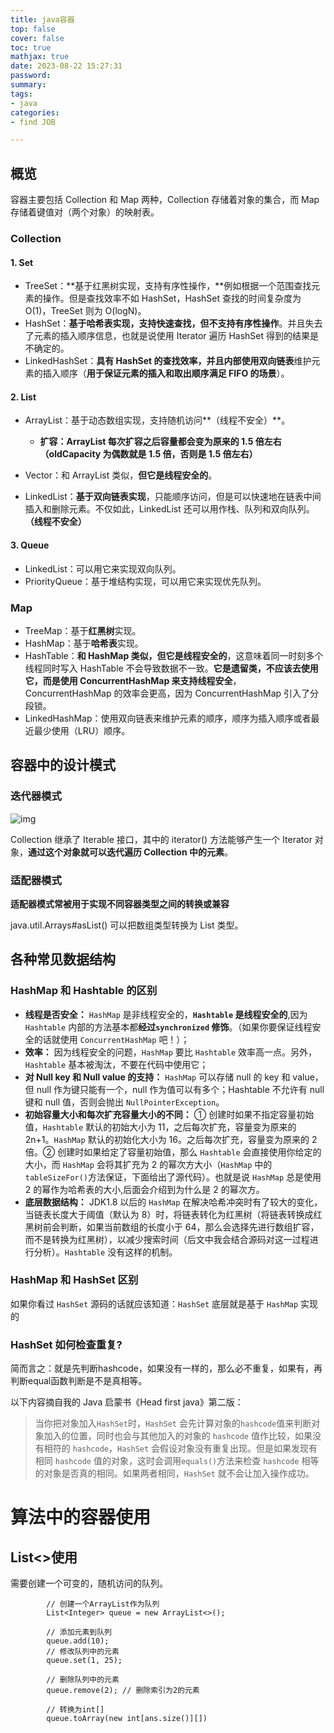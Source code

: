 ```yaml
---
title: java容器
top: false
cover: false
toc: true
mathjax: true
date: 2023-08-22 15:27:31
password:
summary:
tags:
- java
categories:
- find JOB

---
```


## 概览

容器主要包括 Collection 和 Map 两种，Collection 存储着对象的集合，而 Map 存储着键值对（两个对象）的映射表。



### Collection

#### 1. Set

- TreeSet：**基于红黑树实现，支持有序性操作，**例如根据一个范围查找元素的操作。但是查找效率不如 HashSet，HashSet 查找的时间复杂度为 O(1)，TreeSet 则为 O(logN)。
- HashSet：**基于哈希表实现，支持快速查找，但不支持有序性操作**。并且失去了元素的插入顺序信息，也就是说使用 Iterator 遍历 HashSet 得到的结果是不确定的。
- LinkedHashSet：**具有 HashSet 的查找效率，并且内部使用双向链表**维护元素的插入顺序（**用于保证元素的插入和取出顺序满足 FIFO 的场景**）。

#### 2. List

- ArrayList：基于动态数组实现，支持随机访问**（线程不安全）**。
  - **扩容：ArrayList 每次扩容之后容量都会变为原来的 1.5 倍左右（oldCapacity 为偶数就是 1.5 倍，否则是 1.5 倍左右）**

- Vector：和 ArrayList 类似，**但它是线程安全的**。
- LinkedList：**基于双向链表实现**，只能顺序访问，但是可以快速地在链表中间插入和删除元素。不仅如此，LinkedList 还可以用作栈、队列和双向队列。**（线程不安全）**

#### 3. Queue

- LinkedList：可以用它来实现双向队列。
- PriorityQueue：基于堆结构实现，可以用它来实现优先队列。

### Map

- TreeMap：基于**红黑树**实现。
- HashMap：基于**哈希表**实现。
- HashTable：**和 HashMap 类似，但它是线程安全的**，这意味着同一时刻多个线程同时写入 HashTable 不会导致数据不一致。**它是遗留类，不应该去使用它，而是使用 ConcurrentHashMap 来支持线程安全**，ConcurrentHashMap 的效率会更高，因为 ConcurrentHashMap 引入了分段锁。
- LinkedHashMap：使用双向链表来维护元素的顺序，顺序为插入顺序或者最近最少使用（LRU）顺序。

## 容器中的设计模式

### 迭代器模式

![img](https://cdn.jsdelivr.net/gh/kengerlwl/kengerlwl.github.io/image/6bb5bcfd83ad6f211856a971bad5f5fc/e52efe39290bdfbf8a743cd4aecc4f7e.png)



Collection 继承了 Iterable 接口，其中的 iterator() 方法能够产生一个 Iterator 对象，**通过这个对象就可以迭代遍历 Collection 中的元素**。

### 适配器模式

**适配器模式常被用于实现不同容器类型之间的转换或兼容**

java.util.Arrays#asList() 可以把数组类型转换为 List 类型。





## 各种常见数据结构





### HashMap 和 Hashtable 的区别

- **线程是否安全：** `HashMap` 是非线程安全的，**`Hashtable` 是线程安全的**,因为 `Hashtable` 内部的方法基本都**经过`synchronized` 修饰**。（如果你要保证线程安全的话就使用 `ConcurrentHashMap` 吧！）；
- **效率：** 因为线程安全的问题，`HashMap` 要比 `Hashtable` 效率高一点。另外，`Hashtable` 基本被淘汰，不要在代码中使用它；
- **对 Null key 和 Null value 的支持：** `HashMap` 可以存储 null 的 key 和 value，但 null 作为键只能有一个，null 作为值可以有多个；Hashtable 不允许有 null 键和 null 值，否则会抛出 `NullPointerException`。
- **初始容量大小和每次扩充容量大小的不同：** ① 创建时如果不指定容量初始值，`Hashtable` 默认的初始大小为 11，之后每次扩充，容量变为原来的 2n+1。`HashMap` 默认的初始化大小为 16。之后每次扩充，容量变为原来的 2 倍。② 创建时如果给定了容量初始值，那么 `Hashtable` 会直接使用你给定的大小，而 `HashMap` 会将其扩充为 2 的幂次方大小（`HashMap` 中的`tableSizeFor()`方法保证，下面给出了源代码）。也就是说 `HashMap` 总是使用 2 的幂作为哈希表的大小,后面会介绍到为什么是 2 的幂次方。
- **底层数据结构：** JDK1.8 以后的 `HashMap` 在解决哈希冲突时有了较大的变化，当链表长度大于阈值（默认为 8）时，将链表转化为红黑树（将链表转换成红黑树前会判断，如果当前数组的长度小于 64，那么会选择先进行数组扩容，而不是转换为红黑树），以减少搜索时间（后文中我会结合源码对这一过程进行分析）。`Hashtable` 没有这样的机制。



### HashMap 和 HashSet 区别

如果你看过 `HashSet` 源码的话就应该知道：`HashSet` 底层就是基于 `HashMap` 实现的



### HashSet 如何检查重复?

简而言之：就是先判断hashcode，如果没有一样的，那么必不重复，如果有，再判断equal函数判断是不是真相等。

以下内容摘自我的 Java 启蒙书《Head first java》第二版：

> 当你把对象加入`HashSet`时，`HashSet` 会先计算对象的`hashcode`值来判断对象加入的位置，同时也会与其他加入的对象的 `hashcode` 值作比较，如果没有相符的 `hashcode`，`HashSet` 会假设对象没有重复出现。但是如果发现有相同 `hashcode` 值的对象，这时会调用`equals()`方法来检查 `hashcode` 相等的对象是否真的相同。如果两者相同，`HashSet` 就不会让加入操作成功。







# 算法中的容器使用





## List<>使用

需要创建一个可变的，随机访问的队列。

```
        // 创建一个ArrayList作为队列
        List<Integer> queue = new ArrayList<>();
        
        // 添加元素到队列
        queue.add(10);
        // 修改队列中的元素
        queue.set(1, 25);
        
        // 删除队列中的元素
        queue.remove(2); // 删除索引为2的元素
        
        // 转换为int[]
        queue.toArray(new int[ans.size()][])
```







